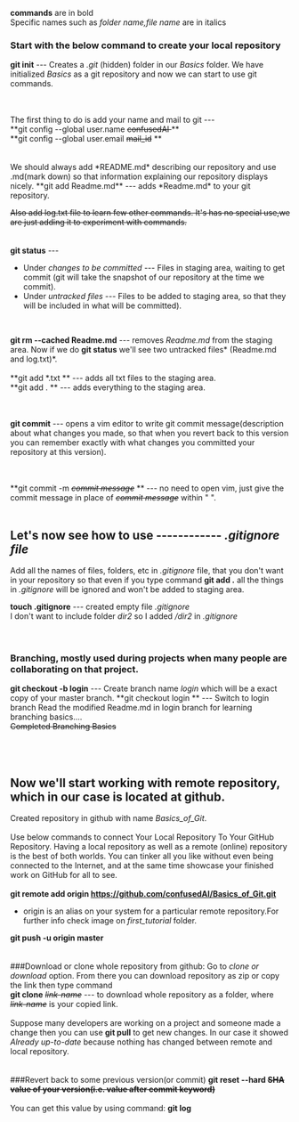 **commands** are in bold    
Specific names such as *folder name,file name* are in italics
<br />
### Start with the below command to create your local repository
**git init** ---  Creates a *.git* (hidden) folder in our *Basics* folder. We have initialized *Basics* as a git repository and now we can start to
 use git commands.

<br />
<br />
The first thing to do is add your name and mail to git --- <br />
**git config --global user.name <s> confusedAI </s> ** <br />
**git config --global user.email <s>mail_id</s> ** <br />
<br />
<br />
We should always add *README.md* describing our repository and use .md(mark down) so that information explaining our repository displays nicely.  
**git add Readme.md** --- adds *Readme.md* to your git repository.   

<s>Also add log.txt file to learn few other commands. It's has no special use,we are just adding it to experiment with commands.</s>
<br />
<br />
<br/>
**git status** ---

 * Under *changes to be committed* ---
                    Files in staging area, waiting to get commit (git will take the snapshot of our repository at the time we commit).<br/>
 * Under *untracked files* ---
                    Files to be added to staging area, so that they will be included in what will be committed).

<br />

**git rm --cached Readme.md** --- removes *Readme.md* from the staging area. Now if we do **git status** we'll see two untracked files* (Readme.md and log.txt)*.
<br />
<br />
**git add *.txt ** --- adds all txt files to the staging area.
<br />
**git add . ** --- adds everything to the staging area.
<br />
<br />
<br />

**git commit** ---  opens a vim editor to write git commit message(description about what changes you made, so that when you revert back to this version you can remember exactly with what changes you committed your repository at this version).
<br />
<br />
<br />

**git commit -m  *<s>commit message</s>* ** --- no need to open vim, just give the commit message in place of *<s>commit message</s>* within " ".
<br />
<br />


## Let's now see how to use ------------ *.gitignore file*
Add all the names of files, folders, etc in *.gitignore* file, that you don't want in your repository so that even if you type command **git add .**
 all the things in *.gitignore*  will be ignored and won't be added to staging area.
 
**touch .gitignore** --- created empty file *.gitignore*
<br />
I don't want to include folder *dir2* so I added */dir2* in *.gitignore*
<br />
<br />
<br />
### Branching, mostly used during projects when many people are collaborating on that project. 
**git checkout -b login**  --- Create  branch name *login*  which will be a exact copy of your master branch.
**git checkout login **           ---     Switch to login branch
Read the modified Readme.md in login branch for learning branching basics....
<br />
<s>Completed Branching Basics</s>
<br />
<br />
<br />
<br/>
## Now we'll start working with remote repository, which in our case is located at github.
Created repository in github with name *Basics_of_Git*.
<br />
<br />
Use below commands to connect Your Local Repository To Your GitHub Repository. Having a local repository as well as a remote (online) repository is
 the best of both worlds. You can tinker all you like without even being connected to the Internet, and at the same time showcase your finished work
 on GitHub for all to see.<br/><br/>
**git remote add origin https://github.com/confusedAI/Basics_of_Git.git**

 * origin is an alias on your system for a particular remote repository.For further info check image on *first_tutorial* folder.

**git push -u origin master**
<br />
<br />
<br/>
###Download or clone whole repository from github:
Go to *clone or download* option. From there you can download repository as zip or copy the link then type command<br/>
**git clone** _<s>link-name</s>_ --- to download whole repository as a folder, where _<s>link-name</s>_ is your copied link.
<br />
<br />
Suppose many developers are working on a project and someone made a change then you can use **git pull** to get new changes. In our case it showed
 *Already up-to-date* because nothing has changed between remote and local repository.
<br />
<br />
<br />
###Revert back to some previous version(or commit)
**git reset --hard <s>SHA value of your version(i.e. value after commit keyword)</s>**<br/><br/>
You can get this value by using command: **git log**
<br />

